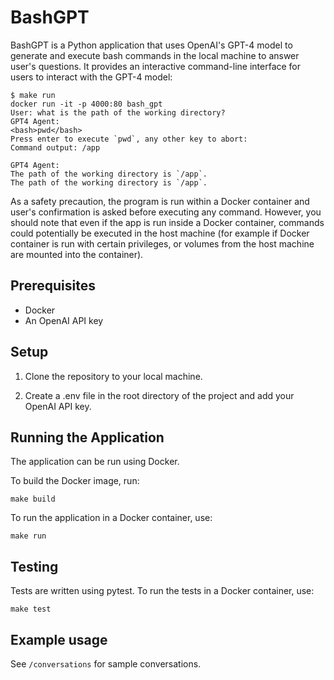 # BashGPT

BashGPT is a Python application that uses OpenAI's GPT-4 model to generate and execute bash commands in the local machine to answer user's questions. It provides an interactive command-line interface for users to interact with the GPT-4 model:

```
$ make run
docker run -it -p 4000:80 bash_gpt
User: what is the path of the working directory?
GPT4 Agent:
<bash>pwd</bash>
Press enter to execute `pwd`, any other key to abort:
Command output: /app

GPT4 Agent:
The path of the working directory is `/app`.
The path of the working directory is `/app`.

```

As a safety precaution, the program is run within a Docker container and user's confirmation is asked before executing any command. However, you should note that even if the app is run inside a Docker container, commands could potentially be executed in the host machine (for example if Docker container is run with certain privileges, or volumes from the host machine are mounted into the container).


## Prerequisites

- Docker
- An OpenAI API key


## Setup

1. Clone the repository to your local machine.

2. Create a .env file in the root directory of the project and add your OpenAI API key.

## Running the Application

The application can be run using Docker.

To build the Docker image, run:

```
make build
```


To run the application in a Docker container, use:

```
make run
```

## Testing

Tests are written using pytest. To run the tests in a Docker container, use:  

```
make test
```

## Example usage

See `/conversations` for sample conversations.
